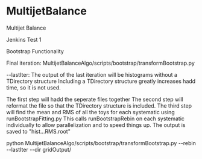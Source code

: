 # MultijetBalance
Multijet Balance

Jenkins Test 1

Bootstrap Functionality



Final iteration:
MultijetBalanceAlgo/scripts/bootstrap/transformBootstrap.py

--lastIter:
The output of the last iteration will be histograms without a TDirectory structure
Including a TDirectory structure greatly increases hadd time, so it is not used.

The first step will hadd the seperate files together
The second step will reformat the file so that the TDirectory structure is included.
The third step will find the mean and RMS of all the toys for each systematic using runBootstrapFitting.py
This calls runBootstrapRebin on each systematic individually to allow parallelization and to speed things up.
The output is saved to "hist.*.*.RMS.root"

python MultijetBalanceAlgo/scripts/bootstrap/transformBootstrap.py --rebin --lastIter --dir gridOutput/


